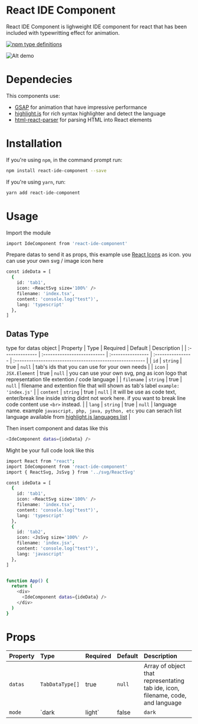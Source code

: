 # React IDE Component

React IDE Component is lighweight IDE component for react that has been included with typewritting effect for animation.

[![npm type definitions](https://camo.githubusercontent.com/a659694184d9b46a3b77a8eae552bfaecde74562a1d4eae97068abce2870996b/68747470733a2f2f696d672e736869656c64732e696f2f6e706d2f74797065732f72656163742d67736170)](https://www.npmjs.com/package/react-ide-component)

![Alt demo](https://media.giphy.com/media/PY0ylGrpniqz7M0oxM/giphy.gif)

# Dependecies

This components use:

- [GSAP](https://www.npmjs.com/package/gsap) for animation that have impressive performance
- [highlight.js](https://www.npmjs.com/package/highlight.js) for rich syntax highlighter and detect the language
- [html-react-parser](https://www.npmjs.com/package/html-react-parser) for parsing HTML into React elements

# Installation

If you're using `npm`, in the command prompt run:

```sh
npm install react-ide-component --save
```

If you're using `yarn`, run:

```sh
yarn add react-ide-component
```

# Usage

Import the module

```sh
import IdeComponent from 'react-ide-component'
```

Prepare datas to send it as props, this example use [React Icons](https://www.npmjs.com/package/react-icons) as icon. you can use your own svg / image icon here

```sh
const ideData = [
  {
    id: 'tab1',
    icon: <ReactSvg size='100%' />
    filename: 'index.tsx',
    content: 'console.log("test")',
    lang: 'typescript'
  },
]
```

## Datas Type

type for datas object
| Property | Type | Required | Default | Description |
| :-------------- | :-------------------------- | :---------------- | :---------------- | :------------------------------------------------------- |
| `id` | `string` | true | `null` | tab's ids that you can use for your own needs |
| `icon` | `JSX.Element` | true | `null` | you can use your own svg, png as icon logo that representation tile extention / code language |
| `filename` | `string` | true | `null` | filename and extention file that will shown as tab's label `example: 'index.js'` |
| `content` | `string` | true | `null` | it will be use as code text, enter/break line inside string didnt not work here. if you want to break line code content use `<br>` instead. |
| `lang` | `string` | true | `null` | language name. example `javascript, php, java, python, etc` you can serach list language available from [highlight.js languages list](https://github.com/highlightjs/highlight.js/blob/main/SUPPORTED_LANGUAGES.md) |

Then insert component and datas like this

```sh
<IdeComponent datas={ideData} />
```

Might be your full code look like this

```sh
import React from "react";
import IdeComponent from 'react-ide-component'
import { ReactSvg, JsSvg } from '../svg/ReactSvg'

const ideData = [
  {
    id: 'tab1',
    icon: <ReactSvg size='100%' />
    filename: 'index.tsx',
    content: 'console.log("test")',
    lang: 'typescript'
  },
  {
    id: 'tab2',
    icon: <JsSvg size='100%' />
    filename: 'index.jsx',
    content: 'console.log("test")',
    lang: 'javascript'
  },
]


function App() {
  return (
    <div>
      <IdeComponent datas={ideData} />
    </div>
  )
}
```

# Props

| Property | Type            | Required | Default | Description                                                                     |
| :------- | :-------------- | :------- | :------ | :------------------------------------------------------------------------------ |
| `datas`  | `TabDataType[]` | true     | `null`  | Array of object that representating tab ide, icon, filename, code, and language |
| `mode`  | `dark | light` | false     | `dark`  | Mode for IDE color between `dark` and `light`, default is `dark |
